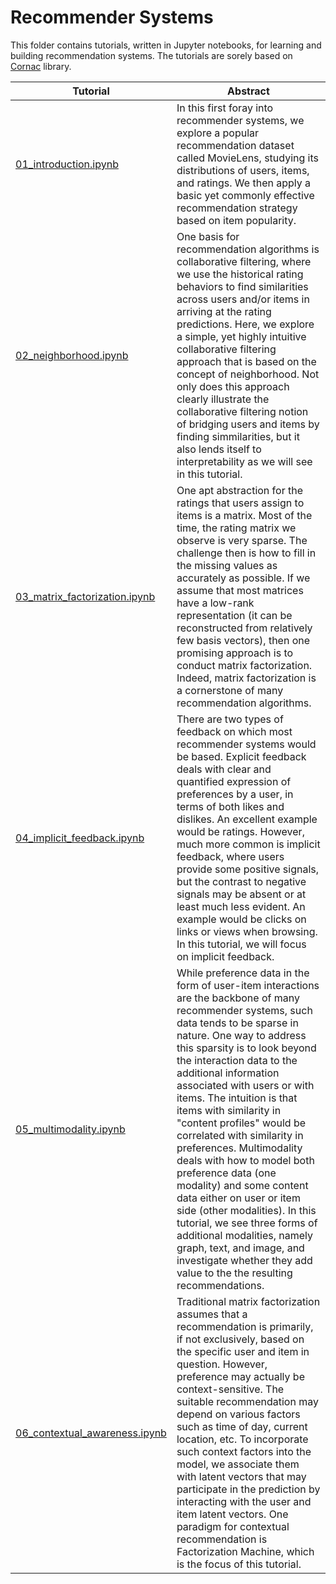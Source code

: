 # Recommender Systems

This folder contains tutorials, written in Jupyter notebooks, for learning and building recommendation systems.  The tutorials are sorely based on [Cornac](https://cornac.preferred.ai) library.

| Tutorial | Abstract |
| --- | --- |
| [01_introduction.ipynb](01_introduction.ipynb) | In this first foray into recommender systems, we explore a popular recommendation dataset called MovieLens, studying its distributions of users, items, and ratings.  We then apply a basic yet commonly effective recommendation strategy based on item popularity. |
| [02_neighborhood.ipynb](02_neighborhood.ipynb) | One basis for recommendation algorithms is collaborative filtering, where we use the historical rating behaviors to find similarities across users and/or items in arriving at the rating predictions.  Here, we explore a simple, yet highly intuitive collaborative filtering approach that is based on the concept of neighborhood.  Not only does this approach clearly illustrate the collaborative filtering notion of bridging users and items by finding simmilarities, but it also lends itself to interpretability as we will see in this tutorial. |
| [03_matrix_factorization.ipynb](03_matrix_factorization.ipynb) | One apt abstraction for the ratings that users assign to items is a matrix. Most of the time, the rating matrix we observe is very sparse. The challenge then is how to fill in the missing values as accurately as possible.  If we assume that most matrices have a low-rank representation (it can be reconstructed from relatively few basis vectors), then one promising approach is to conduct matrix factorization.  Indeed, matrix factorization is a cornerstone of many recommendation algorithms. |
| [04_implicit_feedback.ipynb](04_implicit_feedback.ipynb) | There are two types of feedback on which most recommender systems would be based. Explicit feedback deals with clear and quantified expression of preferences by a user, in terms of both likes and dislikes. An excellent example would be ratings. However, much more common is implicit feedback, where users provide some positive signals, but the contrast to negative signals may be absent or at least much less evident. An example would be clicks on links or views when browsing.  In this tutorial, we will focus on implicit feedback. |
| [05_multimodality.ipynb](05_multimodality.ipynb) | While preference data in the form of user-item interactions are the backbone of many recommender systems, such data tends to be sparse in nature. One way to address this sparsity is to look beyond the interaction data to the additional information associated with users or with items. The intuition is that items with similarity in "content profiles" would be correlated with similarity in preferences. Multimodality deals with how to model both preference data (one modality) and some content data either on user or item side (other modalities). In this tutorial, we see three forms of additional modalities, namely graph, text, and image, and investigate whether they add value to the the resulting recommendations. |
| [06_contextual_awareness.ipynb](06_contextual_awareness.ipynb) | Traditional matrix factorization assumes that a recommendation is primarily, if not exclusively, based on the specific user and item in question. However, preference may actually be context-sensitive.  The suitable recommendation may depend on various factors such as time of day, current location, etc.  To incorporate such context factors into the model, we associate them with latent vectors that may participate in the prediction by interacting with the user and item latent vectors.  One paradigm for contextual recommendation is Factorization Machine, which is the focus of this tutorial. |
